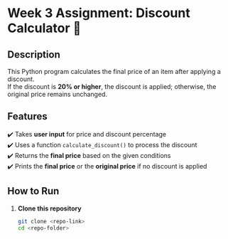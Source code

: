# Week 3 Assignment: Discount Calculator 🛒

## Description  
This Python program calculates the final price of an item after applying a discount.  
If the discount is **20% or higher**, the discount is applied; otherwise, the original price remains unchanged.

## Features  
✔️ Takes **user input** for price and discount percentage  
✔️ Uses a function `calculate_discount()` to process the discount  
✔️ Returns the **final price** based on the given conditions  
✔️ Prints the **final price** or the **original price** if no discount is applied  

## How to Run  
1. **Clone this repository**  
   ```bash
   git clone <repo-link>
   cd <repo-folder>
